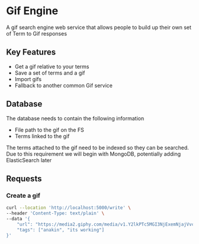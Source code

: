 # Gif Engine
A gif search engine web service that allows people to build up their own set of Term to Gif responses

## Key Features
- Get a gif relative to your terms
- Save a set of terms and a gif
- Import gifs
- Fallback to another common Gif service

## Database
The database needs to contain the following information
- File path to the gif on the FS
- Terms linked to the gif

The terms attached to the gif need to be indexed so they can be searched. Due to this requirement
we will begin with MongoDB, potentially adding ElasticSearch later

## Requests

### Create a gif
```bash
curl --location 'http://localhost:5000/write' \
--header 'Content-Type: text/plain' \
--data '{
    "url": "https://media2.giphy.com/media/v1.Y2lkPTc5MGI3NjExemNjajVvcGhqd2RnODZnYzBkamR3c3Q2bm00dmR3OGwybW1kaHE0MiZlcD12MV9pbnRlcm5hbF9naWZfYnlfaWQmY3Q9Zw/CuMiNoTRz2bYc/giphy.gif",
    "tags": ["anakin", "its working"]
}'
```

